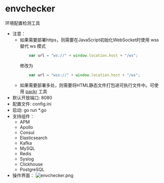 # envchecker
环境配置检测工具

- 注意：
    - 如果需要部署https，则需要在JavaScript初始化WebSocket时使用 wss 替代 ws 模式
        ```javascript
            var url = "ws://" + window.location.host + "/ws";
        ``` 
        修改为 
        ```javascript
            var url = "wss://" + window.location.host + "/ws";
        ``` 
    - 如果需要部署多处，则需要将HTML静态文件打包进可执行文件中。可使用 [packr](https://github.com/gobuffalo/packr) 工具
-  默认开放端口: 8080
-  配置文件: config.ini
-  启动: go run *.go
-  支持组件：
    - APM
    - Apollo
    - Consul
    - Elasticsearch
    - Kafka
    - MySQL
    - Redis
    - Syslog
    - Clickhouse
    - PostgreSQL
-  操作界面：
![envchecker.png](https://i.loli.net/2021/05/26/SdXfFGArQExsiJt.png)
